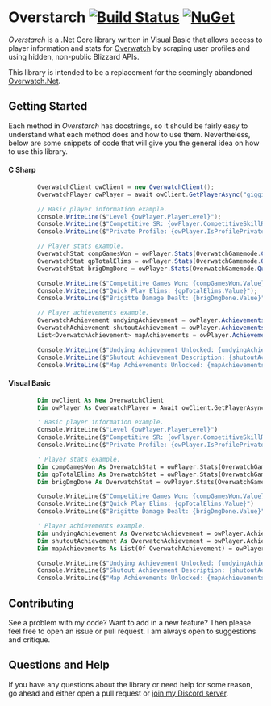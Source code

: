 # Overstarch [![Build Status](https://img.shields.io/travis/Giggitybyte/Overstarch/development.svg?style=for-the-badge)](https://travis-ci.org/Giggitybyte/Overstarch) [![NuGet](https://img.shields.io/nuget/vpre/Overstarch.svg?style=for-the-badge)](https://nuget.org/packages/Overstarch)
*Overstarch* is a .Net Core library written in Visual Basic that allows access to player information and stats for [Overwatch](https://en.wikipedia.org/wiki/Overwatch_(video_game)) by scraping user profiles and using hidden, non-public Blizzard APIs.

This library is intended to be a replacement for the seemingly abandoned [Overwatch.Net](https://github.com/sirdoombox/Overwatch.Net).

## Getting Started
Each method in *Overstarch* has docstrings, so it should be fairly easy to understand what each method does and how to use them.
Nevertheless, below are some snippets of code that will give you the general idea on how to use this library.


#### C Sharp
```csharp
        OverwatchClient owClient = new OverwatchClient();
        OverwatchPlayer owPlayer = await owClient.GetPlayerAsync("giggitybyte#11965", OverwatchPlatform.PC);

        // Basic player information example.
        Console.WriteLine($"Level {owPlayer.PlayerLevel}");
        Console.WriteLine($"Competitive SR: {owPlayer.CompetitiveSkillRating}");
        Console.WriteLine($"Private Profile: {owPlayer.IsProfilePrivate}");

        // Player stats example.
        OverwatchStat compGamesWon = owPlayer.Stats(OverwatchGamemode.Competitive).GetStatExact("All Heroes", "Game", "Games Won");
        OverwatchStat qpTotalElims = owPlayer.Stats(OverwatchGamemode.Quickplay).GetStatExact("All Heroes", "Combat", "Eliminations");
        OverwatchStat brigDmgDone = owPlayer.Stats(OverwatchGamemode.Quickplay).GetStatExact("Brigitte", "Combat", "All Damage Done");

        Console.WriteLine($"Competitive Games Won: {compGamesWon.Value}");
        Console.WriteLine($"Quick Play Elims: {qpTotalElims.Value}");
        Console.WriteLine($"Brigitte Damage Dealt: {brigDmgDone.Value}");

        // Player achievements example.
        OverwatchAchievement undyingAchievement = owPlayer.Achievements.GetByName("Undying");
        OverwatchAchievement shutoutAchievement = owPlayer.Achievements.GetByName("Shutout");
        List<OverwatchAchievement> mapAchievements = owPlayer.Achievements.FilterByCategory(OverwatchAchievementCategory.Maps);

        Console.WriteLine($"Undying Achievement Unlocked: {undyingAchievement.HasAchieved}");
        Console.WriteLine($"Shutout Achievement Description: {shutoutAchievement.Description}");
        Console.WriteLine($"Map Achievements Unlocked: {mapAchievements.GetAchieved.Count}");
```

#### Visual Basic
```vb
        Dim owClient As New OverwatchClient
        Dim owPlayer As OverwatchPlayer = Await owClient.GetPlayerAsync("giggitybyte#11965", OverwatchPlatform.PC)

        ' Basic player information example.
        Console.WriteLine($"Level {owPlayer.PlayerLevel}")
        Console.WriteLine($"Competitive SR: {owPlayer.CompetitiveSkillRating}")
        Console.WriteLine($"Private Profile: {owPlayer.IsProfilePrivate}")

        ' Player stats example.
        Dim compGamesWon As OverwatchStat = owPlayer.Stats(OverwatchGamemode.Competitive).GetStatExact("All Heroes", "Game", "Games Won")
        Dim qpTotalElims As OverwatchStat = owPlayer.Stats(OverwatchGamemode.Quickplay).GetStatExact("All Heroes", "Combat", "Eliminations")
        Dim brigDmgDone As OverwatchStat = owPlayer.Stats(OverwatchGamemode.Quickplay).GetStatExact("Brigitte", "Combat", "All Damage Done")

        Console.WriteLine($"Competitive Games Won: {compGamesWon.Value}")
        Console.WriteLine($"Quick Play Elims: {qpTotalElims.Value}")
        Console.WriteLine($"Brigitte Damage Dealt: {brigDmgDone.Value}")

        ' Player achievements example.
        Dim undyingAchievement As OverwatchAchievement = owPlayer.Achievements.GetByName("Undying")
        Dim shutoutAchievement As OverwatchAchievement = owPlayer.Achievements.GetByName("Shutout")
        Dim mapAchievements As List(Of OverwatchAchievement) = owPlayer.Achievements.FilterByCategory(OverwatchAchievementCategory.Maps)

        Console.WriteLine($"Undying Achievement Unlocked: {undyingAchievement.HasAchieved}")
        Console.WriteLine($"Shutout Achievement Description: {shutoutAchievement.Description}")
        Console.WriteLine($"Map Achievements Unlocked: {mapAchievements.GetAchieved.Count}")
```

## Contributing
See a problem with my code? Want to add in a new feature? Then please feel free to open an issue or pull request. 
I am always open to suggestions and critique. 

## Questions and Help
If you have any questions about the library or need help for some reason, go ahead and either open a pull request or [join my Discord server](https://placeholderlink.com/i-will-put-something-here-soon).